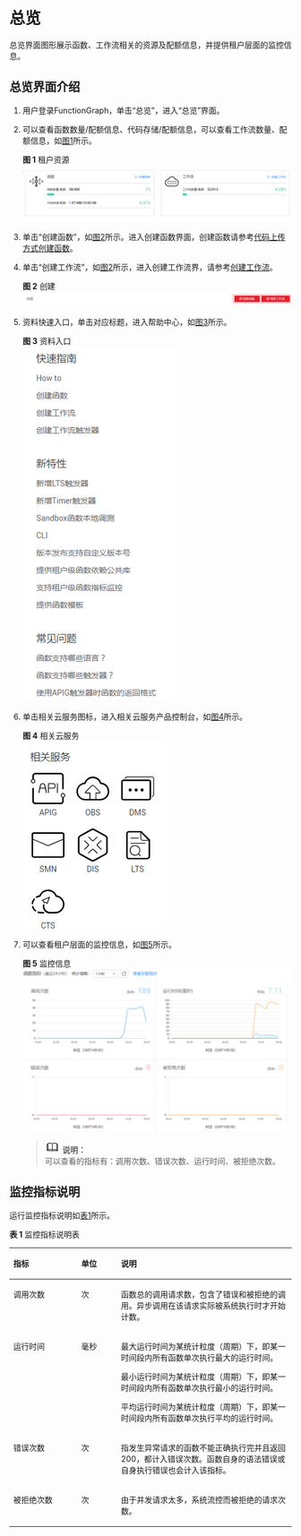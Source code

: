 # 总览<a name="functiongraph_01_0310"></a>

总览界面图形展示函数、工作流相关的资源及配额信息，并提供租户层面的监控信息。

## 总览界面介绍<a name="section17277402141923"></a>

1.  用户登录FunctionGraph，单击“总览”，进入“总览”界面。
2.  可以查看函数数量/配额信息、代码存储/配额信息，可以查看工作流数量、配额信息，如[图1](#fig3701192419227)所示。

    **图 1**  租户资源<a name="fig3701192419227"></a>  
    ![](figures/租户资源.png "租户资源")

3.  单击“创建函数”，如[图2](#fig15119194354)所示。进入创建函数界面，创建函数请参考[代码上传方式创建函数](函数管理.md#section205271147183118)。
4.  单击“创建工作流”，如[图2](#fig15119194354)所示，进入创建工作流界，请参考[创建工作流](http://support.huaweicloud.com/usermanual-functiongraph/functiongraph_01_0221.html)。

    **图 2**  创建<a name="fig15119194354"></a>  
    ![](figures/创建.png "创建")

5.  资料快速入口，单击对应标题，进入帮助中心，如[图3](#fig187111518266)所示。

    **图 3**  资料入口<a name="fig187111518266"></a>  
    ![](figures/资料入口.png "资料入口")

6.  单击相关云服务图标，进入相关云服务产品控制台，如[图4](#fig139051335152810)所示。

    **图 4**  相关云服务<a name="fig139051335152810"></a>  
    ![](figures/相关云服务.png "相关云服务")

7.  可以查看租户层面的监控信息，如[图5](#fig107415138291)所示。

    **图 5**  监控信息<a name="fig107415138291"></a>  
    ![](figures/监控信息.png "监控信息")

    >![](public_sys-resources/icon-note.gif) **说明：**   
    >可以查看的指标有：调用次数、错误次数、运行时间、被拒绝次数。  


## 监控指标说明<a name="section28445374141959"></a>

运行监控指标说明如[表1](#table34086103152643)所示。

**表 1**  监控指标说明表

<a name="table34086103152643"></a>
<table><thead align="left"><tr id="row45907106152643"><th class="cellrowborder" valign="top" width="24.04040404040404%" id="mcps1.2.4.1.1"><p id="p46066664152643"><a name="p46066664152643"></a><a name="p46066664152643"></a>指标</p>
</th>
<th class="cellrowborder" valign="top" width="14.090909090909093%" id="mcps1.2.4.1.2"><p id="p40412270152643"><a name="p40412270152643"></a><a name="p40412270152643"></a>单位</p>
</th>
<th class="cellrowborder" valign="top" width="61.86868686868687%" id="mcps1.2.4.1.3"><p id="p52168437152643"><a name="p52168437152643"></a><a name="p52168437152643"></a>说明</p>
</th>
</tr>
</thead>
<tbody><tr id="row66862752152643"><td class="cellrowborder" valign="top" width="24.04040404040404%" headers="mcps1.2.4.1.1 "><p id="p47173835152643"><a name="p47173835152643"></a><a name="p47173835152643"></a>调用次数</p>
</td>
<td class="cellrowborder" valign="top" width="14.090909090909093%" headers="mcps1.2.4.1.2 "><p id="p62984266152643"><a name="p62984266152643"></a><a name="p62984266152643"></a>次</p>
</td>
<td class="cellrowborder" valign="top" width="61.86868686868687%" headers="mcps1.2.4.1.3 "><p id="p1451910152643"><a name="p1451910152643"></a><a name="p1451910152643"></a>函数总的调用请求数，包含了错误和被拒绝的调用。异步调用在该请求实际被系统执行时才开始计数。</p>
</td>
</tr>
<tr id="row66766826144056"><td class="cellrowborder" valign="top" width="24.04040404040404%" headers="mcps1.2.4.1.1 "><p id="p3685282414413"><a name="p3685282414413"></a><a name="p3685282414413"></a>运行时间</p>
</td>
<td class="cellrowborder" valign="top" width="14.090909090909093%" headers="mcps1.2.4.1.2 "><p id="p3228878814413"><a name="p3228878814413"></a><a name="p3228878814413"></a>毫秒</p>
</td>
<td class="cellrowborder" valign="top" width="61.86868686868687%" headers="mcps1.2.4.1.3 "><p id="p193639308406"><a name="p193639308406"></a><a name="p193639308406"></a>最大运行时间为某统计粒度（周期）下，即某一时间段内所有函数单次执行最大的运行时间。</p>
<p id="p14363133016404"><a name="p14363133016404"></a><a name="p14363133016404"></a>最小运行时间为某统计粒度（周期）下，即某一时间段内所有函数单次执行最小的运行时间。</p>
<p id="p19363130194011"><a name="p19363130194011"></a><a name="p19363130194011"></a>平均运行时间为某统计粒度（周期）下，即某一时间段内所有函数单次执行平均的运行时间。</p>
</td>
</tr>
<tr id="row13067190152643"><td class="cellrowborder" valign="top" width="24.04040404040404%" headers="mcps1.2.4.1.1 "><p id="p51809431152643"><a name="p51809431152643"></a><a name="p51809431152643"></a>错误次数</p>
</td>
<td class="cellrowborder" valign="top" width="14.090909090909093%" headers="mcps1.2.4.1.2 "><p id="p35814377152643"><a name="p35814377152643"></a><a name="p35814377152643"></a>次</p>
</td>
<td class="cellrowborder" valign="top" width="61.86868686868687%" headers="mcps1.2.4.1.3 "><p id="p15283411152643"><a name="p15283411152643"></a><a name="p15283411152643"></a>指发生异常请求的函数不能正确执行完并且返回200，都计入错误次数。函数自身的语法错误或自身执行错误也会计入该指标。</p>
</td>
</tr>
<tr id="row19350802152643"><td class="cellrowborder" valign="top" width="24.04040404040404%" headers="mcps1.2.4.1.1 "><p id="p23911119152643"><a name="p23911119152643"></a><a name="p23911119152643"></a>被拒绝次数</p>
</td>
<td class="cellrowborder" valign="top" width="14.090909090909093%" headers="mcps1.2.4.1.2 "><p id="p57752468152643"><a name="p57752468152643"></a><a name="p57752468152643"></a>次</p>
</td>
<td class="cellrowborder" valign="top" width="61.86868686868687%" headers="mcps1.2.4.1.3 "><p id="p47438346152643"><a name="p47438346152643"></a><a name="p47438346152643"></a>由于并发请求太多，系统流控而被拒绝的请求次数。</p>
</td>
</tr>
</tbody>
</table>

